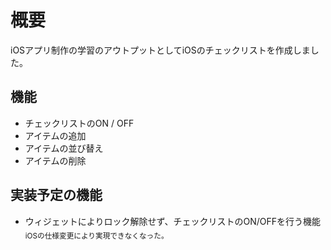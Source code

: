 # 概要
iOSアプリ制作の学習のアウトプットとしてiOSのチェックリストを作成しました。

## 機能
- チェックリストのON / OFF
- アイテムの追加
- アイテムの並び替え
- アイテムの削除

## 実装予定の機能
- ウィジェットによりロック解除せず、チェックリストのON/OFFを行う機能
 <sub>iOSの仕様変更により実現できなくなった。</sub>
